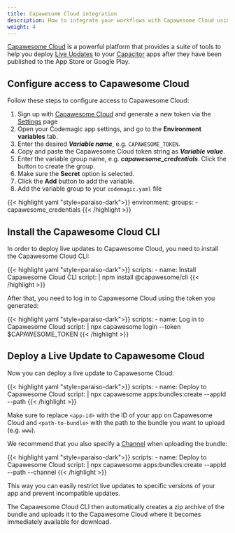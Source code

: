 ```yaml
---
title: Capawesome Cloud integration
description: How to integrate your workflows with Capawesome Cloud using codemagic.yaml
weight: 4
---
```


[Capawesome Cloud](https://capawesome.io/cloud/) is a powerful platform that provides a suite of tools to help you deploy [Live Updates](https://capawesome.io/blog/announcing-the-capacitor-live-update-plugin/) to your [Capacitor](https://capacitorjs.com/) apps after they have been published to the App Store or Google Play.

## Configure access to Capawesome Cloud

Follow these steps to configure access to Capawesome Cloud:

1. Sign up with [Capawesome Cloud](https://cloud.capawesome.io) and generate a new token via the [Settings](https://cloud.capawesome.io/settings/tokens) page
2. Open your Codemagic app settings, and go to the **Environment variables** tab.
3. Enter the desired **_Variable name_**, e.g. `CAPAWESOME_TOKEN`.
4. Copy and paste the Capawesome Cloud token string as **_Variable value_**.
5. Enter the variable group name, e.g. **_capawesome_credentials_**. Click the button to create the group.
6. Make sure the **Secret** option is selected.
7. Click the **Add** button to add the variable.
8. Add the variable group to your `codemagic.yaml` file

{{< highlight yaml "style=paraiso-dark">}}
  environment:
    groups:
      - capawesome_credentials
{{< /highlight >}}

## Install the Capawesome Cloud CLI

In order to deploy live updates to Capawesome Cloud, you need to install the Capawesome Cloud CLI:

{{< highlight yaml "style=paraiso-dark">}}
  scripts:
    - name: Install Capawesome Cloud CLI
      script: | 
        npm install @capawesome/cli
{{< /highlight >}}

After that, you need to log in to Capawesome Cloud using the token you generated:

{{< highlight yaml "style=paraiso-dark">}}
  scripts:
    - name: Log in to Capawesome Cloud
      script: | 
        npx capawesome login --token $CAPAWESOME_TOKEN
{{< /highlight >}}

## Deploy a Live Update to Capawesome Cloud

Now you can deploy a live update to Capawesome Cloud:

{{< highlight yaml "style=paraiso-dark">}}
  scripts:
    - name: Deploy to Capawesome Cloud
      script: | 
        npx capawesome apps:bundles:create --appId <app-id> --path <path-to-bundle>
{{< /highlight >}}

Make sure to replace `<app-id>` with the ID of your app on Capawesome Cloud and `<path-to-bundle>` with the path to the bundle you want to upload (e.g. `www`).

We recommend that you also specify a [Channel](https://capawesome.io/cloud/live-updates/channels/) when uploading the bundle:

{{< highlight yaml "style=paraiso-dark">}}
  scripts:
    - name: Deploy to Capawesome Cloud
      script: | 
        npx capawesome apps:bundles:create --appId <app-id> --path <path-to-bundle> --channel <channel-name>
{{< /highlight >}}

This way you can easily restrict live updates to specific versions of your app and prevent incompatible updates.

The Capawesome Cloud CLI then automatically creates a zip archive of the bundle and uploads it to the Capawesome Cloud where it becomes immediately available for download.

